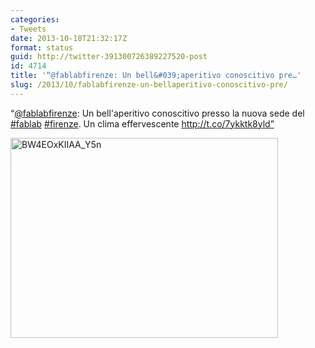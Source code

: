 ```yaml
---
categories:
- Tweets
date: 2013-10-18T21:32:17Z
format: status
guid: http://twitter-391300726389227520-post
id: 4714
title: '“@fablabfirenze: Un bell&#039;aperitivo conoscitivo pre…'
slug: /2013/10/fablabfirenze-un-bellaperitivo-conoscitivo-pre/
---
```


“[@fablabfirenze](http://twitter.com/fablabfirenze): Un bell'aperitivo conoscitivo presso la nuova sede del [#fablab](http://twitter.com/search?q=%23fablab) [#firenze](http://twitter.com/search?q=%23firenze). Un clima effervescente http://t.co/7ykktk8yld”

<img width="428" height="320" src="http://stefanocecere.com/wp-content/uploads/sites/3/2013/10/BW4EOxKIIAA_Y5n-428x320.jpg" class="attachment-medium" alt="BW4EOxKIIAA_Y5n" />
